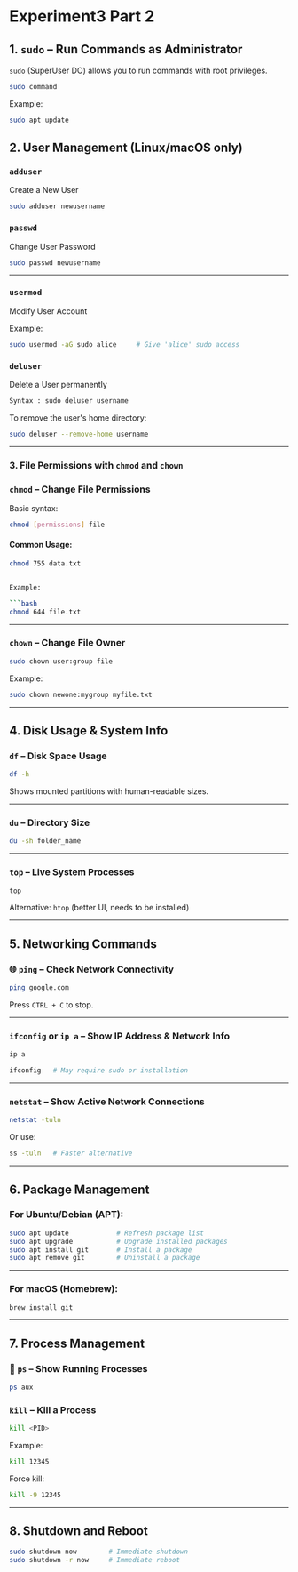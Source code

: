# Experiment3 Part 2
## 1. **`sudo` – Run Commands as Administrator**

`sudo` (SuperUser DO) allows you to run commands with root privileges.

```bash
sudo command
```

Example:

```bash
sudo apt update      
```


## 2. **User Management (Linux/macOS only)**

### `adduser` 
Create a New User

```bash
sudo adduser newusername
```
### `passwd`  
Change User Password

```bash
sudo passwd newusername
```

---

### `usermod` 
Modify User Account

Example:

```bash
sudo usermod -aG sudo alice     # Give 'alice' sudo access
```

### `deluser` 
Delete a User permanently

```bash
Syntax : sudo deluser username
```

To remove the user's home directory:

```bash
sudo deluser --remove-home username
```

---

### 3. **File Permissions with `chmod` and `chown`**

### `chmod` – Change File Permissions

Basic syntax:

```bash
chmod [permissions] file
```

#### Common Usage:

```bash
chmod 755 data.txt


Example:

```bash
chmod 644 file.txt

```

---

### `chown` – Change File Owner

```bash
sudo chown user:group file
```

Example:

```bash
sudo chown newone:mygroup myfile.txt
```

---

##  4. **Disk Usage & System Info**

### `df` – Disk Space Usage

```bash
df -h
```

Shows mounted partitions with human-readable sizes.

---

### `du` – Directory Size

```bash
du -sh folder_name
```

---

### `top` – Live System Processes

```bash
top
```


Alternative: `htop` (better UI, needs to be installed)

---

## 5. **Networking Commands**

### 🌐 `ping` – Check Network Connectivity

```bash
ping google.com
```

Press `CTRL + C` to stop.

---

### `ifconfig` or `ip a` – Show IP Address & Network Info

```bash
ip a
```

```bash
ifconfig   # May require sudo or installation
```

---

###  `netstat` – Show Active Network Connections

```bash
netstat -tuln
```

Or use:

```bash
ss -tuln   # Faster alternative
```

---

##  6. **Package Management**

### For **Ubuntu/Debian (APT)**:

```bash
sudo apt update            # Refresh package list
sudo apt upgrade           # Upgrade installed packages
sudo apt install git       # Install a package
sudo apt remove git        # Uninstall a package
```

---

### For **macOS (Homebrew)**:

```bash
brew install git
```

---

##  7. **Process Management**

### 🔎 `ps` – Show Running Processes

```bash
ps aux
```

###  `kill` – Kill a Process

```bash
kill <PID>
```

Example:

```bash
kill 12345
```

Force kill:

```bash
kill -9 12345
```

---

## 8. **Shutdown and Reboot**

```bash
sudo shutdown now        # Immediate shutdown
sudo shutdown -r now     # Immediate reboot
```

